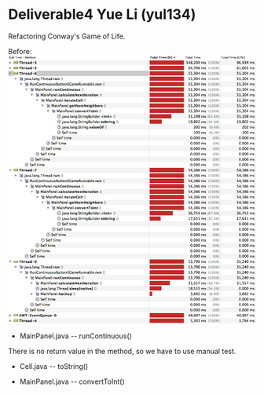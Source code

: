 # Deliverable4 Yue Li (yul134)
Refactoring Conway's Game of Life.

Before: 
<img src = "before.png">

* MainPanel.java -- runContinuous()

There is no return value in the method, so we have to use manual test.


* Cell.java -- toString()




* MainPanel.java -- convertToInt()
